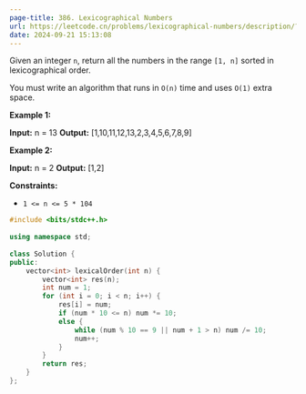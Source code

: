 ```yaml
---
page-title: 386. Lexicographical Numbers
url: https://leetcode.cn/problems/lexicographical-numbers/description/?envType=daily-question&envId=2024-09-21
date: 2024-09-21 15:13:08
---
```

Given an integer `n`, return all the numbers in the range `[1, n]` sorted in lexicographical order.

You must write an algorithm that runs in `O(n)` time and uses `O(1)` extra space. 

**Example 1:**

**Input:** n = 13
**Output:** \[1,10,11,12,13,2,3,4,5,6,7,8,9\]

**Example 2:**

**Input:** n = 2
**Output:** \[1,2\]

**Constraints:**

-   `1 <= n <= 5 * 104`

```cpp
#include <bits/stdc++.h>  
  
using namespace std;  
  
class Solution {  
public:  
    vector<int> lexicalOrder(int n) {  
        vector<int> res(n);  
        int num = 1;  
        for (int i = 0; i < n; i++) {  
            res[i] = num;  
            if (num * 10 <= n) num *= 10;  
            else {  
                while (num % 10 == 9 || num + 1 > n) num /= 10;  
                num++;  
            }  
        }  
        return res;  
    }  
};
```